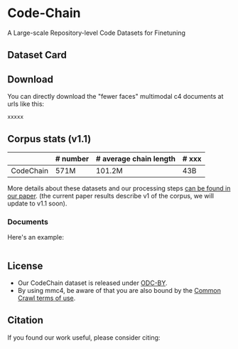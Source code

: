 # Code-Chain
A Large-scale Repository-level Code Datasets for Finetuning

## Dataset Card


## Download
You can directly download the "fewer faces" multimodal c4 documents at urls like this:

`xxxxx`

## Corpus stats (v1.1)

|                                                     | # number | # average chain length | # xxx |
|-----------------------------------------------------|----------|--------|----------|
| CodeChain                                           | 571M     | 101.2M | 43B      |

More details about these datasets and our processing steps [can be found in our paper](https://arxiv.org/abs/2304.06939). (the current paper results describe v1 of the corpus, we will update to v1.1 soon).

### Documents


Here's an example:

```
```


## License

- Our CodeChain dataset is released under [ODC-BY](https://opendatacommons.org/licenses/by/1-0/).
- By using mmc4, be aware of that you are also bound by the [Common Crawl terms of use](https://commoncrawl.org/terms-of-use/).

## Citation

If you found our work useful, please consider citing:
```
```


